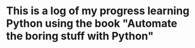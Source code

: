 # This is a log of my progress learning Python using the book "Automate the boring stuff with Python"
